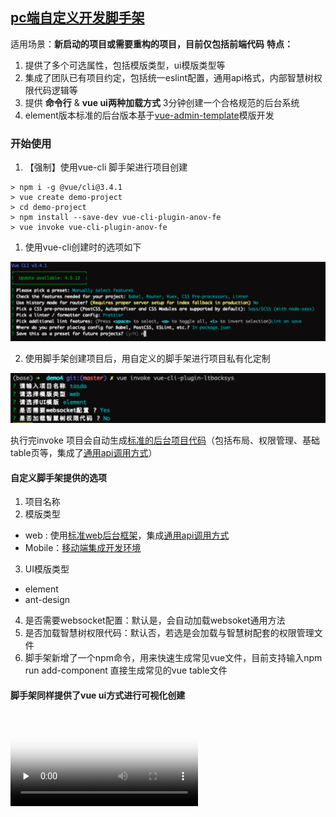 ## [pc端自定义开发脚手架](git@github.com:gitofrenlu/demoCli.git)
适用场景：**新启动的项目或需要重构的项目，目前仅包括前端代码**
**特点：**
1. 提供了多个可选属性，包括模版类型，ui模版类型等
2. 集成了团队已有项目约定，包括统一eslint配置，通用api格式，内部智慧树权限代码逻辑等
3. 提供 **命令行** & **vue ui两种加载方式** 3分钟创建一个合格规范的后台系统
4. element版本标准的后台版本基于[vue-admin-template](https://github.com/PanJiaChen/vue-admin-template/blob/master/README-zh.md)模版开发

### 开始使用
1. 【强制】使用vue-cli 脚手架进行项目创建

```
> npm i -g @vue/cli@3.4.1
> vue create demo-project
> cd demo-project
> npm install --save-dev vue-cli-plugin-anov-fe
> vue invoke vue-cli-plugin-anov-fe

```

1. 使用vue-cli创建时的选项如下

![cli](./img/cli.png)

2. 使用脚手架创建项目后，用自定义的脚手架进行项目私有化定制

![cli](./img/cli2.png)

执行完invoke 项目会自动生成[标准的后台项目代码](https://github.com/PanJiaChen/vue-admin-template/blob/master/README-zh.md)（包括布局、权限管理、基础table页等，集成了[通用api调用方式](https://github.com/Pangzhihui/generalRequest)）

#### 自定义脚手架提供的选项
1. 项目名称
2. 模版类型
 -  web : 使用[标准web后台框架](https://github.com/PanJiaChen/vue-admin-template/blob/master/README-zh.md)，集成[通用api调用方式](https://github.com/Pangzhihui/generalRequest)
 -  Mobile：[移动端集成开发环境](https://github.com/wuyax/touch-vision)
3. UI模版类型
  - element
  - ant-design
4. 是否需要websocket配置：默认是，会自动加载websoket通用方法
5. 是否加载智慧树权限代码：默认否，若选是会加载与智慧树配套的权限管理文件
6. 脚手架新增了一个npm命令，用来快速生成常见vue文件，目前支持输入npm run add-component 直接生成常见的vue table文件 

#### 脚手架同样提供了vue ui方式进行可视化创建

<video id="video" controls="" preload="none" poster="http://om2bks7xs.bkt.clouddn.com/2017-08-26-Markdown-Advance-Video.jpg">
<source id="mp4" src="./img/vueui.mp4" type="video/mp4">
</video>
